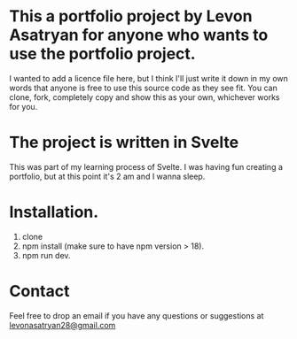 # This a portfolio project by Levon Asatryan for anyone who wants to use the portfolio project.

I wanted to add a licence file here, but I think I'll just write it down in my own words that
anyone is free to use this source code as they see fit. You can clone, fork, completely copy and show this as your own, whichever works for you.

# The project is written in Svelte

This was part of my learning process of Svelte. I was having fun creating a portfolio, but at this point it's 2 am and I wanna sleep.

# Installation.

1. clone
2. npm install (make sure to have npm version > 18).
3. npm run dev.

# Contact

Feel free to drop an email if you have any questions or suggestions at levonasatryan28@gmail.com
